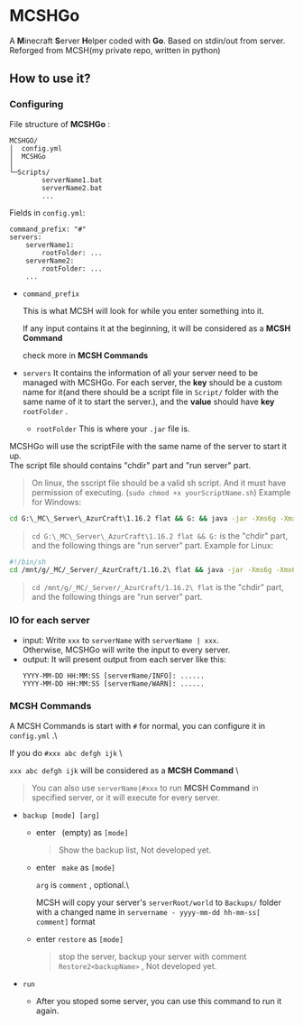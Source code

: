# MCSHGo
A **M**inecraft **S**erver **H**elper coded with **Go**. Based on stdin/out from server. Reforged from MCSH(my private repo, written in python)

## How to use it?
### Configuring

File structure of **MCSHGo** :

```
MCSHGO/
│  config.yml
│  MCSHGo
│
└─Scripts/
        serverName1.bat
        serverName2.bat
        ...
```
Fields in `config.yml`:
```
command_prefix: "#"
servers:
    serverName1:
        rootFolder: ...
    serverName2:
        rootFolder: ...
    ...
```
- `command_prefix`
    
    This is what MCSH will look for while you enter something into it.
    
    If any input contains it at the beginning, it will be considered as a **MCSH Command**
    
    check more in **MCSH Commands**
    
- `servers`
    It contains the information of all your server need to be managed with MCSHGo.
    For each server, the **key** should be a custom name for it(and there should be a script file in `Script/` folder with the same name of it to start the server.), and the **value** should have **key** `rootFolder` .
    
    - `rootFolder`
        This is where your `.jar` file is.

MCSHGo will use the scriptFile with the same name of the server to start it up.\
The script file should contains "chdir" part and "run server" part.
> On linux, the sscript file should be a valid sh script.
> And it must have permission of executing. (`sudo chmod +x yourScriptName.sh`)
Example for Windows:
```bat
cd G:\_MC\_Server\_AzurCraft\1.16.2 flat && G: && java -jar -Xms6g -Xmx6g fabric-server-launch.jar --nogui
```
> `cd G:\_MC\_Server\_AzurCraft\1.16.2 flat && G:` is the "chdir" part, and the following things are "run server" part.
Example for Linux:
```sh
#!/bin/sh
cd /mnt/g/_MC/_Server/_AzurCraft/1.16.2\ flat && java -jar -Xms6g -Xmx6g fabric-server-launch.jar --nogui
```
> `cd /mnt/g/_MC/_Server/_AzurCraft/1.16.2\ flat` is the "chdir" part, and the following things are "run server" part.

### IO for each server

- input:
    Write `xxx` to `serverName` with `serverName | xxx`.\
    Otherwise, MCSHGo will write the input to every server.
- output:
    It will present output from each server like this:
    ```
    YYYY-MM-DD HH:MM:SS [serverName/INFO]: ......
    YYYY-MM-DD HH:MM:SS [serverName/WARN]: ......
    ```

### MCSH Commands

A MCSH Commands is start with `#` for normal, you can configure it in `config.yml` .\

If you do `#xxx abc defgh ijk` \

`xxx abc defgh ijk` will be considered as a **MCSH Command** \

> You can also use `serverName|#xxx` to run **MCSH Command** in specified server, or it will execute for every server.

- `backup [mode] [arg]`

	- enter  ` `(empty) as `[mode]`

		> Show the backup list, Not developed yet.

	- enter  ` make` as `[mode]`

		`arg` is `comment` , optional.\

		MCSH will copy your server's `serverRoot/world` to `Backups/` folder with a changed name in `servername - yyyy-mm-dd hh-mm-ss[ comment]` format

	- enter  `restore` as `[mode]`

		> stop the server, backup your server with comment `Restore2<backupName>` , Not developed yet.

- `run`
    - After you stoped some server, you can use this command to run it again.